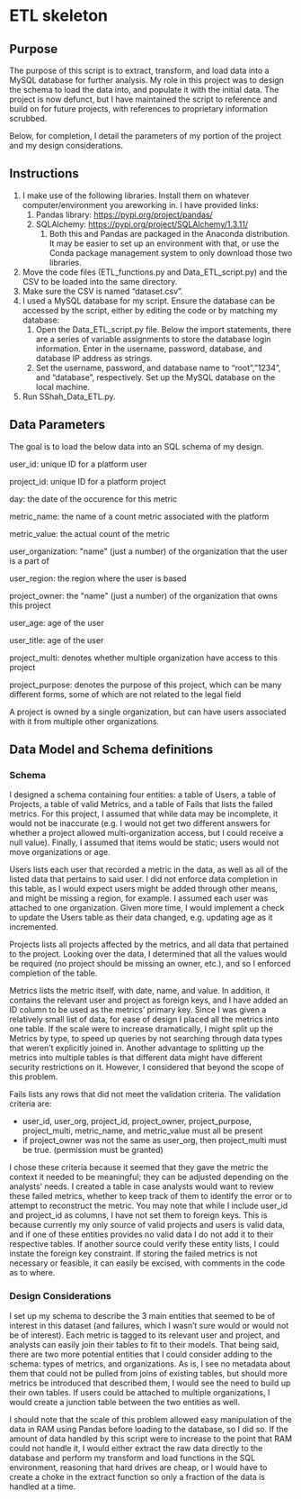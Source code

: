 # ETL skeleton

## Purpose
The purpose of this script is to extract, transform, and load data into a MySQL database for further analysis. My role in this project was to design the schema to load the data into, and populate it with the initial data. The project is now defunct, but I have maintained the script to reference and build on for future projects, with references to proprietary information scrubbed.

Below, for completion, I detail the parameters of my portion of the project and my design considerations.

## Instructions
1. I make use of the following libraries. Install them on whatever computer/environment you areworking in. I have provided links:
   1. Pandas library: https://pypi.org/project/pandas/
   2. SQLAlchemy: https://pypi.org/project/SQLAlchemy/1.3.11/
      1. Both this and Pandas are packaged in the Anaconda distribution. It may be easier to set up an environment with that, or use the Conda package management system to only download those two libraries.
2. Move the code files (ETL_functions.py and Data_ETL_script.py) and the CSV to be loaded into
the same directory.
3. Make sure the CSV is named “dataset.csv”.
4. I used a MySQL database for my script. Ensure the database can be accessed by the script, either by editing the code or by matching my database:
   1. Open the Data_ETL_script.py file. Below the import statements, there are a series of variable assignments to store the database login information. Enter in the username, password, database, and database IP address as strings.
   2. Set the username, password, and database name to “root”,”1234”, and “database”, respectively. Set up the MySQL database on the local machine.
5. Run SShah_Data_ETL.py.

## Data Parameters
The goal is to load the below data into an SQL schema of my design. 

user_id: unique ID for a platform user

project_id: unique ID for a platform project

day: the date of the occurence for this metric

metric_name: the name of a count metric associated with the platform

metric_value: the actual count of the metric

user_organization: "name" (just a number) of the organization that the user is a part of

user_region: the region where the user is based

project_owner: the "name" (just a number) of the organization that owns this project

user_age: age of the user

user_title: age of the user

project_multi: denotes whether multiple organization have access to this project

project_purpose: denotes the purpose of this project, which can be many different forms, some of which are not related to the legal field

A project is owned by a single organization, but can have users associated with it from multiple other organizations.

## Data Model and Schema definitions
### Schema
I designed a schema containing four entities: a table of Users, a table of Projects, a table of valid Metrics,
and a table of Fails that lists the failed metrics. For this project, I assumed that while data may be
incomplete, it would not be inaccurate (e.g. I would not get two different answers for whether a project
allowed multi-organization access, but I could receive a null value). Finally, I assumed that items would
be static; users would not move organizations or age.

Users lists each user that recorded a metric in the data, as well as all of the listed data that pertains to
said user. I did not enforce data completion in this table, as I would expect users might be added
through other means, and might be missing a region, for example. I assumed each user was attached to
one organization. Given more time, I would implement a check to update the Users table as their data
changed, e.g. updating age as it incremented.

Projects lists all projects affected by the metrics, and all data that pertained to the project. Looking over
the data, I determined that all the values would be required (no project should be missing an owner,
etc.), and so I enforced completion of the table.

Metrics lists the metric itself, with date, name, and value. In addition, it contains the relevant user and
project as foreign keys, and I have added an ID column to be used as the metrics’ primary key. Since I
was given a relatively small list of data, for ease of design I placed all the metrics into one table. If the
scale were to increase dramatically, I might split up the Metrics by type, to speed up queries by not
searching through data types that weren’t explicitly joined in. Another advantage to splitting up the
metrics into multiple tables is that different data might have different security restrictions on it.
However, I considered that beyond the scope of this problem.

Fails lists any rows that did not meet the validation criteria. The validation criteria are: 

* user_id, user_org, project_id, project_owner, project_purpose, project_multi, metric_name, and metric_value must all be
present
* if project_owner was not the same as user_org, then project_multi must be true. (permission must be granted)

I chose these criteria because it seemed that they gave the metric the context it needed to be meaningful; they
can be adjusted depending on the analysts’ needs. I created a table in case analysts would want to review these failed metrics, whether
to keep track of them to identify the error or to attempt to reconstruct the metric. You may note that while I include user_id
and project_id as columns, I have not set them to foreign keys. This is because currently my only source
of valid projects and users is valid data, and if one of these entities provides no valid data I do not add it
to their respective tables. If another source could verify these entity lists, I could instate the foreign key
constraint. If storing the failed metrics is not necessary or feasible, it can easily be excised, with
comments in the code as to where.

### Design Considerations
I set up my schema to describe the 3 main entities that seemed to be of interest in this dataset (and
failures, which I wasn’t sure would or would not be of interest). Each metric is tagged to its relevant user
and project, and analysts can easily join their tables to fit to their models. That being said, there are two
more potential entities that I could consider adding to the schema: types of metrics, and organizations.
As is, I see no metadata about them that could not be pulled from joins of existing tables, but should
more metrics be introduced that described them, I would see the need to build up their own tables. If
users could be attached to multiple organizations, I would create a junction table between the two
entities as well.

I should note that the scale of this problem allowed easy manipulation of the data in RAM using Pandas
before loading to the database, so I did so. If the amount of data handled by this script were to increase
to the point that RAM could not handle it, I would either extract the raw data directly to the database
and perform my transform and load functions in the SQL environment, reasoning that hard drives are
cheap, or I would have to create a choke in the extract function so only a fraction of the data is handled
at a time.
